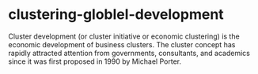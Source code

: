 # clustering-globlel-development
 Cluster development (or cluster initiative or economic clustering) is the economic development of business clusters. The cluster concept has rapidly attracted attention from governments, consultants, and academics since it was first proposed in 1990 by Michael Porter.
